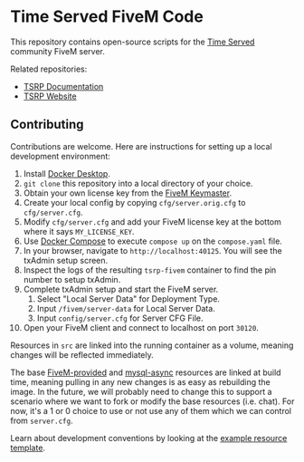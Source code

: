 # Time Served FiveM Code
This repository contains open-source scripts for the [Time Served](https://www.timeservedrp.com) community FiveM server.

Related repositories:
- [TSRP Documentation](https://github.com/openmailbox/tsrp-docs)
- [TSRP Website](https://github.com/openmailbox/tsrp-web)

## Contributing
Contributions are welcome. Here are instructions for setting up a local development environment:
1. Install [Docker Desktop](https://www.docker.com/).
1. `git clone` this repository into a local directory of your choice.
1. Obtain your own license key from the [FiveM Keymaster](https://keymaster.fivem.net/).
1. Create your local config by copying `cfg/server.orig.cfg` to `cfg/server.cfg`.
1. Modify `cfg/server.cfg` and add your FiveM license key at the bottom where it says `MY_LICENSE_KEY`.
1. Use [Docker Compose](https://docs.docker.com/compose/) to execute `compose up` on the `compose.yaml` file.
1. In your browser, navigate to `http://localhost:40125`. You will see the txAdmin setup screen.
1. Inspect the logs of the resulting `tsrp-fivem` container to find the pin number to setup txAdmin.
1. Complete txAdmin setup and start the FiveM server.
    1. Select "Local Server Data" for Deployment Type.
    1. Input `/fivem/server-data` for Local Server Data.
    1. Input `config/server.cfg` for Server CFG File.
1. Open your FiveM client and connect to localhost on port `30120`.

Resources in `src` are linked into the running container as a volume, meaning changes will be reflected immediately.

The base [FiveM-provided](https://github.com/citizenfx/cfx-server-data/tree/master/resources) and [mysql-async](https://github.com/brouznouf/fivem-mysql-async) resources are linked at build time, meaning pulling in any new changes is as easy as rebuilding the image. In the future, we will probably need to change this to support a scenario where we want to fork or modify the base resources (i.e. chat). For now, it's a 1 or 0 choice to use or not use any of them which we can control from `server.cfg`.

Learn about development conventions by looking at the [example resource template](https://github.com/openmailbox/tsrp-fivem/tree/webpack/src/%5Bexamples%5D/example-lua).
